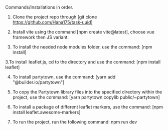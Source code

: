 Commands/Installations in order.
1. Clone the project repo through [git clone https://github.com/Hana175/task-uuid]

   
2. Install vite using the command [npm create vite@latest], choose vue framework then JS variant.


2. To install the needed node modules folder, use the command: [npm install]


3.To install leaflet.js, cd to the directory and use the command: [npm install leaflet]


4. To install partytown, use the command: [yarn add "@builder.io/partytown"]

   
5. To  copy the Partytown library files into the specified directory within the project, use the command: [yarn partytown copylib public/~partytown]



7. To install a package of different leaflet markers, use the command: [npm install leaflet.awesome-markers]


8. To run the project, run the following command: npm run dev

